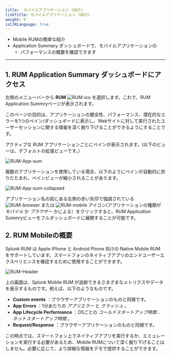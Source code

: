 ```yaml
---
title:  モバイルアプリケーション (紹介)
linkTitle: モバイルアプリケーション (紹介)
weight: 9
isCJKLanguage: true
---
```


* Mobile RUMの簡単な紹介
* Application Summary ダッシュボードで、モバイルアプリケーションの
  * パフォーマンスの概要を確認できます

---

## 1. RUM Application Summary ダッシュボードにアクセス

左側のメニューバーから **RUM** ![RUM-ico](../../images/RUM_ico.png) を選択します。これで、RUM Application Summryページが表示されます。

このページの目的は、アプリケーションの健全性、パフォーマンス、潜在的なエラーを1つのペイン/ダッシュボードに表示し、Webサイトに対して実行されたユーザーセッションに関する情報を深く掘り下げることができるようにすることです。

アクティブな RUM アプリケーションごとにペインが表示されます。(以下のビューは、デフォルトの拡張ビューです。）

![RUM-App-sum](../../images/Applicationsummarydashboard.png)

複数のアプリケーションを使用している場合、以下のようにペインが自動的に折りたたまれ、ペインビューが縮小されることがあります。

![RUM-App-sum-collapsed](../../images/multiple_apps_collapsed.png)

アプリケーション名の前にある左側の赤い矢印で強調されている ![RUM-browser](../../images/browser.png) または ![RUM-mobile](../../images/mobile.png) アイコン(アプリケーションの種類が *モバイル* か *ブラウザー* かによる）をクリックすると、RUM Application Summryビューをフルダッシュボードに展開することが可能です。

## 2. RUM Mobileの概要

Splunk RUM は Apple iPhone と Android Phone 向けの Native Mobile RUM をサポートしています。スマートフォンのネイティブアプリのエンドユーザーエクスペリエンスを確認するために使用することができます。

![RUM-Header](../../images/RUM-Mobile.png)

上の画面は、Splunk Mobile RUM が追跡できるさまざまなメトリクスやデータを表示するものです。例えば、以下のようなものです。

* **Custom events** ：ブラウザーアプリケーションのものと同様です。
* **App Errors** ：1分あたりの *アプリエラー* と *クラッシュ* 。
* **App Lifecycle Performance** ：OSごとの *コールドスタートアップ時間* 、 *ホットスタートアップ時間* 。
* **Request/Response** ：ブラウザーアプリケーションのものと同様です。

この時点では、スマートフォン上でネイティブアプリを実行するか、エミュレーションを実行する必要があるため、Mobile RUMについて深く掘り下げることはしません。必要に応じて、より詳細な情報をデモで提供することができます。
